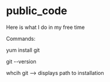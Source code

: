# public_code
Here is what I do in my free time

Commands:

yum install git

git --version

whcih git --> displays path to installation
